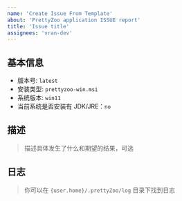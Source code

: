 ```yaml
---
name: 'Create Issue From Template'
about: 'PrettyZoo application ISSUE report'
title: 'Issue title'
assignees: 'vran-dev'
---
```


## 基本信息

* 版本号: `latest`
* 安装类型: `prettyzoo-win.msi`
* 系统版本: `win11`
* 当前系统是否安装有 JDK/JRE：`no`

## 描述

> 描述具体发生了什么和期望的结果，可选


## 日志

> 你可以在 `{user.home}/.prettyZoo/log` 目录下找到日志

